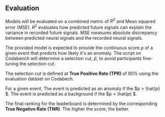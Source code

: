 ## Evaluation


Models will be evaluated on a combined metric of $R^2$ and Mean squared error (MSE).  $R^2$ evaluates how predicted future signals can explain the variance in recorded future signals.
MSE measures absolute discrepancy between predicted neural signals and the recorded neural signals.


The provided model is expected to provide the continuous score $p$ of a given event that predicts how likely it's an anomaly. 
The script on Codabench will determine a selection cut, $\hat{p}$,  to avoid participants fine-tuning the selection cut. 

The selection cut is defined at **True Positive Rate (TPR)** of 90% using the evaluation dataset on Codabech. 

For a given event, 
The event is predicted as an anomaly if the $p > \hat{p} $.
The event is predicted as a background if the $p < \hat{p} $.

The final ranking for the leaderboard is determined by the corresponding **True Negative Rate (TNR)**. The higher the score, the better.